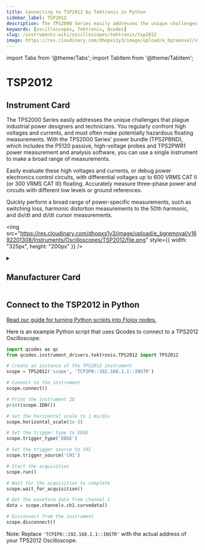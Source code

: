 ```yaml
---
title: Connecting to TSP2012 by Tektronix in Python
sidebar_label: TSP2012
description: The TPS2000 Series easily addresses the unique challenges that plague industrial power designers and technicians. You regularly confront high voltages and currents, and must often make potentially hazardous floating measurements. With the TPS2000 Series' power bundle (TPS2PBND), which includes the P5120 passive, high-voltage probes and TPS2PWR1 power measurement and analysis software, you can use a single instrument to make a broad range of measurements.Easily evaluate these high voltages and currents, or debug power electronics control circuits, with differential voltages up to 600 VRMS CAT II (or 300 VRMS CAT III) floating. Accurately measure three-phase power and circuits with different low levels or ground references.Quickly perform a broad range of power-specific measurements, such as switching loss, harmonic distortion measurements to the 50th harmonic, and dv/dt and di/dt cursor measurements.
keywords: [oscilloscopes, Tektronix, Qcodes]
slug: /instruments-wiki/oscilloscopes/tektronix/tsp2012
image: https://res.cloudinary.com/dhopxs1y3/image/upload/e_bgremoval/v1692201308/Instruments/Oscilloscopes/TSP2012/file.png
---
```


import Tabs from '@theme/Tabs';
import TabItem from '@theme/TabItem';

# TSP2012

## Instrument Card

<div className="flex">

<div>

The TPS2000 Series easily addresses the unique challenges that plague industrial power designers and technicians. You regularly confront high voltages and currents, and must often make potentially hazardous floating measurements. With the TPS2000 Series' power bundle (TPS2PBND), which includes the P5120 passive, high-voltage probes and TPS2PWR1 power measurement and analysis software, you can use a single instrument to make a broad range of measurements.

Easily evaluate these high voltages and currents, or debug power electronics control circuits, with differential voltages up to 600 VRMS CAT II (or 300 VRMS CAT III) floating. Accurately measure three-phase power and circuits with different low levels or ground references.

Quickly perform a broad range of power-specific measurements, such as switching loss, harmonic distortion measurements to the 50th harmonic, and dv/dt and di/dt cursor measurements.

</div>

<img src="https://res.cloudinary.com/dhopxs1y3/image/upload/e_bgremoval/v1692201308/Instruments/Oscilloscopes/TSP2012/file.png" style={{ width: "325px", height: "200px" }} />

</div>

<details>
<summary><h2>Manufacturer Card</h2></summary>

<img src="https://res.cloudinary.com/dhopxs1y3/image/upload/e_bgremoval/v1692125954/Instruments/Vendor%20Logos/Tektronix.png" style={{ width: "100%", objectFit: "cover" }} />

Tektronix, Inc., historically widely known as Tek, is an American company best known for manufacturing test and measurement devices such as [oscilloscopes](https://en.wikipedia.org/wiki/Oscilloscope), [logic analyzers](https://en.wikipedia.org/wiki/Logic_analyzer), and video and mobile test protocol equipment. <a href="https://www.tek.com/en">Website</a>.

<ul>
  <li>Headquarters: USA</li>
  <li>Yearly Revenue (millions, USD): 5800.0</li>
</ul>
</details>

## Connect to the TSP2012 in Python

[Read our guide for turning Python scripts into Flojoy nodes.](https://docs.flojoy.ai/custom-nodes/creating-custom-node/)


<Tabs>
<TabItem value="Qcodes" label="Qcodes">

Here is an example Python script that uses Qcodes to connect to a TPS2012 Oscilloscope:

```python
import qcodes as qc
from qcodes.instrument_drivers.tektronix.TPS2012 import TPS2012

# Create an instance of the TPS2012 instrument
scope = TPS2012('scope', 'TCPIP0::192.168.1.1::INSTR')

# Connect to the instrument
scope.connect()

# Print the instrument ID
print(scope.IDN())

# Set the horizontal scale to 1 ms/div
scope.horizontal_scale(1e-3)

# Set the trigger type to EDGE
scope.trigger_type('EDGE')

# Set the trigger source to CH1
scope.trigger_source('CH1')

# Start the acquisition
scope.run()

# Wait for the acquisition to complete
scope.wait_for_acquisition()

# Get the waveform data from channel 1
data = scope.channels.ch1.curvedata()

# Disconnect from the instrument
scope.disconnect()
```

Note: Replace `'TCPIP0::192.168.1.1::INSTR'` with the actual address of your TPS2012 Oscilloscope.

</TabItem>
</Tabs>
